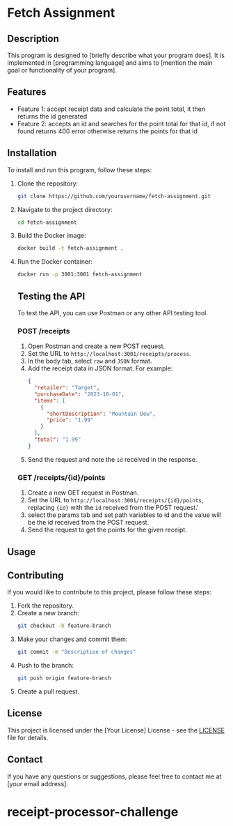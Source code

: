 # Fetch Assignment

## Description

This program is designed to [briefly describe what your program does]. It is implemented in [programming language] and aims to [mention the main goal or functionality of your program].

## Features

- Feature 1: accept receipt data and calculate the point total, it then returns the id generated
- Feature 2: accepts an id and searches for the point total for that id, if not found returns 400 error otherwise returns the points for that id

## Installation

To install and run this program, follow these steps:

1. Clone the repository:

   ```bash
   git clone https://github.com/yourusername/fetch-assignment.git
   ```

2. Navigate to the project directory:

   ```bash
   cd fetch-assignment
   ```

3. Build the Docker image:

   ```bash
   docker build -t fetch-assignment .
   ```

4. Run the Docker container:

   ```bash
   docker run -p 3001:3001 fetch-assignment
   ```

   ## Testing the API

   To test the API, you can use Postman or any other API testing tool.

   ### POST /receipts

   1. Open Postman and create a new POST request.
   2. Set the URL to `http://localhost:3001/receipts/process`.
   3. In the body tab, select `raw` and `JSON` format.
   4. Add the receipt data in JSON format. For example:
      ```json
      {
        "retailer": "Target",
        "purchaseDate": "2023-10-01",
        "items": [
          {
            "shortDescription": "Mountain Dew",
            "price": "1.99"
          }
        ],
        "total": "1.99"
      }
      ```
   5. Send the request and note the `id` received in the response.

   ### GET /receipts/{id}/points

   1. Create a new GET request in Postman.
   2. Set the URL to `http://localhost:3001/receipts/{id}/points`, replacing `{id}` with the `id` received from the POST request.'
   3. select the params tab and set path variables to id and the value will be the id received from the POST request.
   4. Send the request to get the points for the given receipt.

## Usage

## Contributing

If you would like to contribute to this project, please follow these steps:

1. Fork the repository.
2. Create a new branch:
   ```bash
   git checkout -b feature-branch
   ```
3. Make your changes and commit them:
   ```bash
   git commit -m "Description of changes"
   ```
4. Push to the branch:
   ```bash
   git push origin feature-branch
   ```
5. Create a pull request.

## License

This project is licensed under the [Your License] License - see the [LICENSE](LICENSE) file for details.

## Contact

If you have any questions or suggestions, please feel free to contact me at [your email address].

# receipt-processor-challenge
